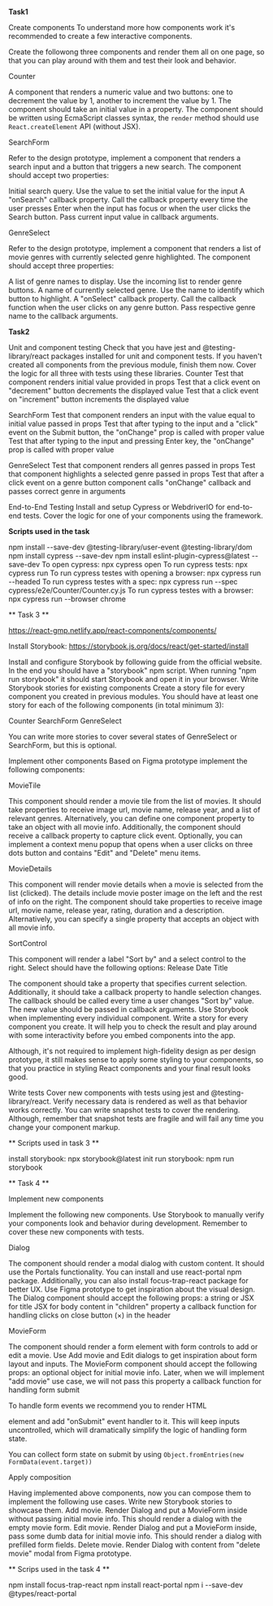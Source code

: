 **Task1**

Create components
To understand more how components work it's recommended to create a few interactive components.

Create the followong three components and render them all on one page, so that you can play around with them and test their look and behavior.

Counter

A component that renders a numeric value and two buttons: one to decrement the value by 1, another to increment the value by 1.
The component should take an initial value in a property.
The component should be written using EcmaScript classes syntax, the `render` method should use `React.createElement` API (without JSX).

SearchForm

Refer to the design prototype, implement a component that renders a search input and a button that triggers a new search.
The component should accept two properties:

Initial search query. Use the value to set the initial value for the input
A "onSearch" callback property. Call the callback property every time the user presses Enter when the input has focus or when the user clicks the Search button. Pass current input value in callback arguments.

GenreSelect

Refer to the design prototype, implement a component that renders a list of movie genres with currently selected genre highlighted.
The component should accept three properties:

A list of genre names to display. Use the incoming list to render genre buttons.
A name of currently selected genre. Use the name to identify which button to highlight.
A "onSelect" callback property. Call the callback function when the user clicks on any genre button. Pass respective genre name to the callback arguments.

**Task2**

Unit and component testing
Check that you have jest and @testing-library/react packages installed for unit and component tests.
If you haven't created all components from the previous module, finish them now. Cover the logic for all three with tests using these libraries.
Counter
Test that component renders initial value provided in props
Test that a click event on "decrement" button decrements the displayed value
Test that a click event on "increment" button increments the displayed value

SearchForm
Test that component renders an input with the value equal to initial value passed in props
Test that after typing to the input and a "click" event on the Submit button, the "onChange" prop is called with proper value
Test that after typing to the input and pressing Enter key, the "onChange" prop is called with proper value

GenreSelect
Test that component renders all genres passed in props
Test that component highlights a selected genre passed in props
Test that after a click event on a genre button component calls "onChange" callback and passes correct genre in arguments

End-to-End Testing
Install and setup Cypress or WebdriverIO for end-to-end tests.
Cover the logic for one of your components using the framework.

**Scripts used in the task**

npm install --save-dev @testing-library/user-event @testing-library/dom
npm install cypress --save-dev
npm install eslint-plugin-cypress@latest --save-dev
To open cypress: npx cypress open
To run cypress tests: npx cypress run
To run cypress testes with opening a browser: npx cypress run --headed
To run cypress testes with a spec: npx cypress run --spec cypress/e2e/Counter/Counter.cy.js
To run cypress testes with a browser: npx cypress run --browser chrome

** Task 3 **

https://react-gmp.netlify.app/react-components/components/

Install Storybook: https://storybook.js.org/docs/react/get-started/install

Install and configure Storybook by following guide from the official website.
In the end you should have a "storybook" npm script. When running "npm run storybook" it should start Storybook and open it in your browser.
Write Storybook stories for existing components
Create a story file for every component you created in previous modules. You should have at least one story for each of the following components (in total minimum 3):

Counter
SearchForm
GenreSelect

You can write more stories to cover several states of GenreSelect or SearchForm, but this is optional.

Implement other components
Based on Figma prototype implement the following components:

MovieTile

This component should render a movie tile from the list of movies.
It should take properties to receive image url, movie name, release year, and a list of relevant genres. Alternatively, you can define one component property to take an object with all movie info. Additionally, the component should receive a callback property to capture click event.
Optionally, you can implement a context menu popup that opens when a user clicks on three dots button and contains "Edit" and "Delete" menu items.


MovieDetails

This component will render movie details when a movie is selected from the list (clicked). The details include movie poster image on the left and the rest of info on the right.
The component should take properties to receive image url, movie name, release year, rating, duration and a description. Alternatively,  you can specify a single property that accepts an object with all movie info.


SortControl

This component will render a label "Sort by" and a select control to the right. Select should have the following options:
Release Date
Title

The component should take a property that specifies current selection. Additionally, it should take a callback property to handle selection changes. The callback should be called every time a user changes "Sort by" value. The new value should be passed in callback arguments.
Use Storybook when implementing every individual component. Write a story for every component you create. It will help you to check the result and play around with some interactivity before you embed components into the app.

Although, it's not required to implement high-fidelity design as per design prototype, it still makes sense to apply some styling to your components, so that you practice in styling React components and your final result looks good.

Write tests
Cover new components with tests using jest and @testing-library/react. Verify necessary data is rendered as well as that behavior works correctly. You can write snapshot tests to cover the rendering. Although, remember that snapshot tests are fragile and will fail any time you change your component markup.

** Scripts used in task 3 **

install storybook: npx storybook@latest init
run storybook: npm run storybook

** Task 4 **

Implement new components

Implement the following new components. Use Storybook to manually verify your components look and behavior during development. Remember to cover these new components with tests.


Dialog

The component should render a modal dialog with custom content. It should use the Portals functionality.
You can install and use react-portal npm package. Additionally, you can also install focus-trap-react package for better UX.
Use Figma prototype to get inspiration about the visual design.
The Dialog component should accept the following props:
a string or JSX for title
JSX for body content in "children" property
a callback function for handling clicks on close button (×) in the header



MovieForm

The component should render a form element with form controls to add or edit a movie.
Use Add movie and Edit dialogs to get inspiration about form layout and inputs.
The MovieForm component should accept the following props:
an optional object for initial movie info. Later, when we will implement "add movie" use case, we will not pass this property
a callback function for handling form submit

To handle form events we recommend you to render HTML <form> element and add "onSubmit" event handler to it.
This will keep inputs uncontrolled, which will dramatically simplify the logic of handling form state.

You can collect form state on submit by using `Object.fromEntries(new FormData(event.target))`

Apply composition

Having implemented above components, now you can compose them to implement the following use cases. Write new Storybook stories to showcase them.
Add movie. Render Dialog and put a MovieForm inside without passing initial movie info. This should render a dialog with the empty movie form.
Edit movie. Render Dialog and put a MovieForm inside, pass some dumb data for initial movie info. This should render a dialog with prefilled form fields.
Delete movie. Render Dialog with content from "delete movie" modal from Figma prototype.


** Scrips used in the task 4 **

npm install focus-trap-react
npm install react-portal
npm i --save-dev @types/react-portal